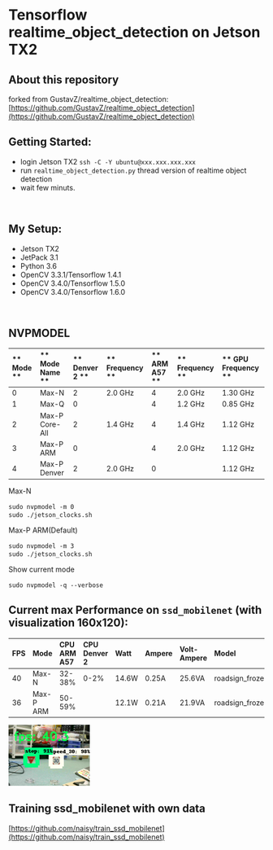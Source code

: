 # Tensorflow realtime_object_detection on Jetson TX2

## About this repository
forked from GustavZ/realtime_object_detection: [https://github.com/GustavZ/realtime_object_detection](https://github.com/GustavZ/realtime_object_detection)

## Getting Started:
- login Jetson TX2 `ssh -C -Y ubuntu@xxx.xxx.xxx.xxx`
- run `realtime_object_detection.py` thread version of realtime object detection
- wait few minuts.
<br />

## My Setup:
- Jetson TX2
- JetPack 3.1
- Python 3.6
- OpenCV 3.3.1/Tensorflow 1.4.1
- OpenCV 3.4.0/Tensorflow 1.5.0
- OpenCV 3.4.0/Tensorflow 1.6.0
 <br />

## NVPMODEL
| ** Mode ** | ** Mode Name ** | ** Denver 2 ** | ** Frequency ** | ** ARM A57 ** | ** Frequency ** | ** GPU Frequency ** |
|:--|:--|:--|:--|:--|:--|:--|
| 0 | Max-N | 2 | 2.0 GHz | 4 | 2.0 GHz | 1.30 GHz |
| 1 | Max-Q | 0 | | 4 | 1.2 GHz | 0.85 GHz |
| 2 | Max-P Core-All | 2 | 1.4 GHz | 4 | 1.4 GHz | 1.12 GHz |
| 3 | Max-P ARM | 0 | | 4 | 2.0 GHz | 1.12 GHz |
| 4 | Max-P Denver | 2 | 2.0 GHz | 0 | | 1.12 GHz |

Max-N
```
sudo nvpmodel -m 0
sudo ./jetson_clocks.sh
```

Max-P ARM(Default)
```
sudo nvpmodel -m 3
sudo ./jetson_clocks.sh
```

Show current mode
```
sudo nvpmodel -q --verbose
```

## Current max Performance on `ssd_mobilenet` (with visualization 160x120):
| FPS | Mode | CPU ARM A57 | CPU Denver 2 | Watt | Ampere | Volt-Ampere | Model | classes |
|:--|:--|:--|:--|:--|:--|:--|:--|:--|
| 40 | Max-N | 32-38% | 0-2% | 14.6W | 0.25A | 25.6VA | roadsign_frozen_inference_graph_v1_2nd_4k.pb | 4 |
| 36 | Max-P ARM | 50-59% | | 12.1W | 0.21A | 21.9VA | roadsign_frozen_inference_graph_v1_2nd_4k.pb | 4 |

![](./document/ssd_mobilenet_160x120.png)<br>


## Training ssd_mobilenet with own data
[https://github.com/naisy/train_ssd_mobilenet](https://github.com/naisy/train_ssd_mobilenet)